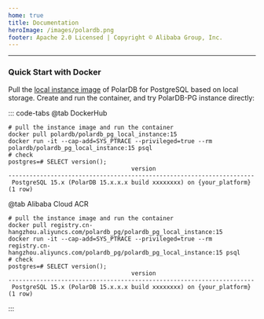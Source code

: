 ```yaml
---
home: true
title: Documentation
heroImage: /images/polardb.png
footer: Apache 2.0 Licensed | Copyright © Alibaba Group, Inc.
---
```


---

### Quick Start with Docker

Pull the [local instance image](https://hub.docker.com/r/polardb/polardb_pg_local_instance/tags) of PolarDB for PostgreSQL based on local storage. Create and run the container, and try PolarDB-PG instance directly:

::: code-tabs
@tab DockerHub

```bash:no-line-numbers
# pull the instance image and run the container
docker pull polardb/polardb_pg_local_instance:15
docker run -it --cap-add=SYS_PTRACE --privileged=true --rm polardb/polardb_pg_local_instance:15 psql
# check
postgres=# SELECT version();
                                   version
----------------------------------------------------------------------
 PostgreSQL 15.x (PolarDB 15.x.x.x build xxxxxxxx) on {your_platform}
(1 row)
```

@tab Alibaba Cloud ACR

```bash:no-line-numbers
# pull the instance image and run the container
docker pull registry.cn-hangzhou.aliyuncs.com/polardb_pg/polardb_pg_local_instance:15
docker run -it --cap-add=SYS_PTRACE --privileged=true --rm registry.cn-hangzhou.aliyuncs.com/polardb_pg/polardb_pg_local_instance:15 psql
# check
postgres=# SELECT version();
                                   version
----------------------------------------------------------------------
 PostgreSQL 15.x (PolarDB 15.x.x.x build xxxxxxxx) on {your_platform}
(1 row)
```

:::
